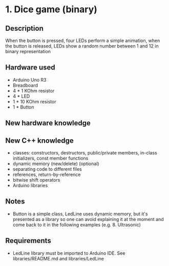 # 1. Dice game (binary)

## Description 
When the button is pressed, four LEDs perform a simple animation, when the button is released, 
LEDs show a random number between 1 and 12 in binary representation

## Hardware used
* Arduino Uno R3
* Breadboard
* 4 * 1 KOhm resistor
* 4 * LED
* 1 * 10 KOhm resistor
* 1 * Button

## New hardware knowledge

## New C++ knowledge
* classes: constructors, destructors, public/private members, in-class initializers, const member functions
* dynamic memory (new/delete) (optional)
* separating code to different files
* references, return-by-reference 
* bitwise shift operators
* Arduino libraries

## Notes
* Button is a simple class, LedLine uses dynamic memory, but it's presented as a library so one can avoid explaining
it at the moment and come back to it in the following examples (e.g. 8. Ultrasonic) 

## Requirements
* LedLine library must be imported to Arduino IDE. See libraries/README.md and libraries/LedLine


